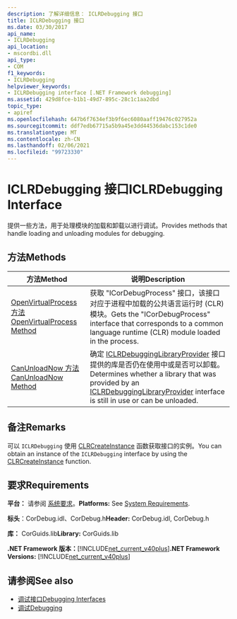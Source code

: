 ```yaml
---
description: 了解详细信息： ICLRDebugging 接口
title: ICLRDebugging 接口
ms.date: 03/30/2017
api_name:
- ICLRDebugging
api_location:
- mscordbi.dll
api_type:
- COM
f1_keywords:
- ICLRDebugging
helpviewer_keywords:
- ICLRDebugging interface [.NET Framework debugging]
ms.assetid: 429d8fce-b1b1-49d7-895c-28c1c1aa2dbd
topic_type:
- apiref
ms.openlocfilehash: 647b6f7634ef3b9f6ec6080aaff19476c027952a
ms.sourcegitcommit: ddf7edb67715a5b9a45e3dd44536dabc153c1de0
ms.translationtype: MT
ms.contentlocale: zh-CN
ms.lasthandoff: 02/06/2021
ms.locfileid: "99723330"
---
```

# <a name="iclrdebugging-interface"></a><span data-ttu-id="8ebb6-103">ICLRDebugging 接口</span><span class="sxs-lookup"><span data-stu-id="8ebb6-103">ICLRDebugging Interface</span></span>

<span data-ttu-id="8ebb6-104">提供一些方法，用于处理模块的加载和卸载以进行调试。</span><span class="sxs-lookup"><span data-stu-id="8ebb6-104">Provides methods that handle loading and unloading modules for debugging.</span></span>  
  
## <a name="methods"></a><span data-ttu-id="8ebb6-105">方法</span><span class="sxs-lookup"><span data-stu-id="8ebb6-105">Methods</span></span>  
  
|<span data-ttu-id="8ebb6-106">方法</span><span class="sxs-lookup"><span data-stu-id="8ebb6-106">Method</span></span>|<span data-ttu-id="8ebb6-107">说明</span><span class="sxs-lookup"><span data-stu-id="8ebb6-107">Description</span></span>|  
|------------|-----------------|  
|[<span data-ttu-id="8ebb6-108">OpenVirtualProcess 方法</span><span class="sxs-lookup"><span data-stu-id="8ebb6-108">OpenVirtualProcess Method</span></span>](iclrdebugging-openvirtualprocess-method.md)|<span data-ttu-id="8ebb6-109">获取 "ICorDebugProcess" 接口，该接口对应于进程中加载的公共语言运行时 (CLR) 模块。</span><span class="sxs-lookup"><span data-stu-id="8ebb6-109">Gets the "ICorDebugProcess" interface that corresponds to a common language runtime (CLR) module loaded in the process.</span></span>|  
|[<span data-ttu-id="8ebb6-110">CanUnloadNow 方法</span><span class="sxs-lookup"><span data-stu-id="8ebb6-110">CanUnloadNow Method</span></span>](iclrdebugging-canunloadnow-method.md)|<span data-ttu-id="8ebb6-111">确定 [ICLRDebuggingLibraryProvider](iclrdebugginglibraryprovider-interface.md) 接口提供的库是否仍在使用中或是否可以卸载。</span><span class="sxs-lookup"><span data-stu-id="8ebb6-111">Determines whether a library that was provided by an [ICLRDebuggingLibraryProvider](iclrdebugginglibraryprovider-interface.md) interface is still in use or can be unloaded.</span></span>|  
  
## <a name="remarks"></a><span data-ttu-id="8ebb6-112">备注</span><span class="sxs-lookup"><span data-stu-id="8ebb6-112">Remarks</span></span>  

 <span data-ttu-id="8ebb6-113">可以 `ICLRDebugging` 使用 [CLRCreateInstance](../hosting/clrcreateinstance-function.md) 函数获取接口的实例。</span><span class="sxs-lookup"><span data-stu-id="8ebb6-113">You can obtain an instance of the `ICLRDebugging` interface by using the [CLRCreateInstance](../hosting/clrcreateinstance-function.md) function.</span></span>  
  
## <a name="requirements"></a><span data-ttu-id="8ebb6-114">要求</span><span class="sxs-lookup"><span data-stu-id="8ebb6-114">Requirements</span></span>  

 <span data-ttu-id="8ebb6-115">**平台：** 请参阅 [系统要求](../../get-started/system-requirements.md)。</span><span class="sxs-lookup"><span data-stu-id="8ebb6-115">**Platforms:** See [System Requirements](../../get-started/system-requirements.md).</span></span>  
  
 <span data-ttu-id="8ebb6-116">**标头**：CorDebug.idl、CorDebug.h</span><span class="sxs-lookup"><span data-stu-id="8ebb6-116">**Header:** CorDebug.idl, CorDebug.h</span></span>  
  
 <span data-ttu-id="8ebb6-117">**库：** CorGuids.lib</span><span class="sxs-lookup"><span data-stu-id="8ebb6-117">**Library:** CorGuids.lib</span></span>  
  
 <span data-ttu-id="8ebb6-118">**.NET Framework 版本：**[!INCLUDE[net_current_v40plus](../../../../includes/net-current-v40plus-md.md)]</span><span class="sxs-lookup"><span data-stu-id="8ebb6-118">**.NET Framework Versions:** [!INCLUDE[net_current_v40plus](../../../../includes/net-current-v40plus-md.md)]</span></span>  
  
## <a name="see-also"></a><span data-ttu-id="8ebb6-119">请参阅</span><span class="sxs-lookup"><span data-stu-id="8ebb6-119">See also</span></span>

- [<span data-ttu-id="8ebb6-120">调试接口</span><span class="sxs-lookup"><span data-stu-id="8ebb6-120">Debugging Interfaces</span></span>](debugging-interfaces.md)
- [<span data-ttu-id="8ebb6-121">调试</span><span class="sxs-lookup"><span data-stu-id="8ebb6-121">Debugging</span></span>](index.md)
